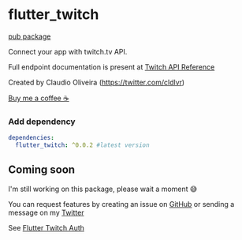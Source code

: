 # flutter_twitch

[pub package](https://pub.dartlang.org/packages/flutter_twitch)

Connect your app with twitch.tv API.

Full endpoint documentation is present at [Twitch API Reference](https://dev.twitch.tv/docs/api/reference)

Created by Claudio Oliveira (https://twitter.com/cldlvr)

[Buy me a coffee ☕](https://www.buymeacoffee.com/claudiooliveira)

### Add dependency

```yaml
dependencies:
  flutter_twitch: ^0.0.2 #latest version
```

## Coming soon

I'm still working on this package, please wait a moment 😅

You can request features by creating an issue on [GitHub](https://github.com/claudiooliveira/flutter_twitch) or sending a message on my [Twitter](https://twitter.com/cldlvr)

See [Flutter Twitch Auth](https://pub.dartlang.org/packages/flutter_twitch_auth)